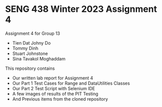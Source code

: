 # SENG 438 Winter 2023 Assignment 4

Assignment 4 for Group 13
* Tien Dat Johny Do
* Tommy Dinh
* Stuart Johnstone
* Sina Tavakol Moghaddam

This repository contains
* Our written lab report for Assignment 4
* Our Part 1 Test Cases for Range and DataUtilities Classes
* Our Part 2 Test Script with Selenium IDE
* A few images of results of the PIT Testing
* And Previous items from the cloned repository
